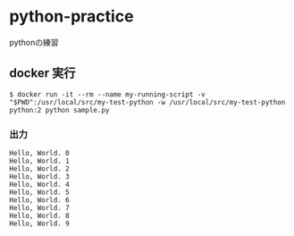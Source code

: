 # python-practice
pythonの練習

## docker 実行
```
$ docker run -it --rm --name my-running-script -v "$PWD":/usr/local/src/my-test-python -w /usr/local/src/my-test-python  python:2 python sample.py
```

### 出力
```
Hello, World. 0
Hello, World. 1
Hello, World. 2
Hello, World. 3
Hello, World. 4
Hello, World. 5
Hello, World. 6
Hello, World. 7
Hello, World. 8
Hello, World. 9
```
